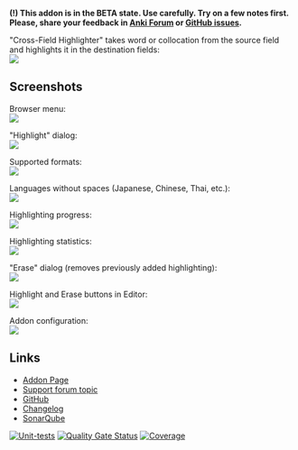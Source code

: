 **(!) This addon is in the BETA state. Use carefully. Try on a few notes first. Please, share your feedback
in [Anki Forum](https://forums.ankiweb.net/t/cross-field-highlighter-addon-support-page/52592)
or [GitHub issues](https://github.com/Aleks-Ya/cross-field-highlighter-anki-addon/issues).**

"Cross-Field Highlighter" takes word or collocation from the source field and highlights it in the destination
fields:  
![](https://raw.githubusercontent.com/Aleks-Ya/cross-field-highlighter-anki-addon/master/docs/images/short-description-2.png)

## Screenshots

Browser menu:  
![](https://raw.githubusercontent.com/Aleks-Ya/cross-field-highlighter-anki-addon/master/docs/images/browser-menu.png)

"Highlight" dialog:  
![](https://raw.githubusercontent.com/Aleks-Ya/cross-field-highlighter-anki-addon/master/docs/images/dialog-highlight.png)

Supported formats:  
![](https://raw.githubusercontent.com/Aleks-Ya/cross-field-highlighter-anki-addon/master/docs/images/formats.png)

Languages without spaces (Japanese, Chinese, Thai, etc.):  
![](https://raw.githubusercontent.com/Aleks-Ya/cross-field-highlighter-anki-addon/master/docs/images/space-delimited-language.png)

Highlighting progress:  
![](https://raw.githubusercontent.com/Aleks-Ya/cross-field-highlighter-anki-addon/master/docs/images/progress-highlight.png)

Highlighting statistics:  
![](https://raw.githubusercontent.com/Aleks-Ya/cross-field-highlighter-anki-addon/master/docs/images/statistics-highlight.png)

"Erase" dialog (removes previously added highlighting):  
![](https://raw.githubusercontent.com/Aleks-Ya/cross-field-highlighter-anki-addon/master/docs/images/dialog-erase.png)

Highlight and Erase buttons in Editor:  
![](https://raw.githubusercontent.com/Aleks-Ya/cross-field-highlighter-anki-addon/master/docs/images/editor-buttons.png)

Addon configuration:  
![](https://raw.githubusercontent.com/Aleks-Ya/cross-field-highlighter-anki-addon/master/docs/images/addon-configuration.png)

## Links

- [Addon Page](https://ankiweb.net/shared/info/1312127886)
- [Support forum topic](https://forums.ankiweb.net/t/cross-field-highlighter-addon-support-page/52592)
- [GitHub](https://github.com/Aleks-Ya/cross-field-highlighter-anki-addon)
- [Changelog](https://github.com/Aleks-Ya/cross-field-highlighter-anki-addon/blob/master/CHANGELOG.md)
- [SonarQube](https://sonarcloud.io/project/overview?id=Aleks-Ya_cross-field-highlighter-anki-addon)

[![Unit-tests](https://github.com/Aleks-Ya/cross-field-highlighter-anki-addon/actions/workflows/python-app.yml/badge.svg)](https://github.com/Aleks-Ya/cross-field-highlighter-anki-addon/actions/workflows/python-app.yml)
[![Quality Gate Status](https://sonarcloud.io/api/project_badges/measure?project=Aleks-Ya_cross-field-highlighter-anki-addon&metric=alert_status)](https://sonarcloud.io/summary/new_code?id=Aleks-Ya_cross-field-highlighter-anki-addon)
[![Coverage](https://sonarcloud.io/api/project_badges/measure?project=Aleks-Ya_cross-field-highlighter-anki-addon&metric=coverage)](https://sonarcloud.io/summary/new_code?id=Aleks-Ya_cross-field-highlighter-anki-addon)
